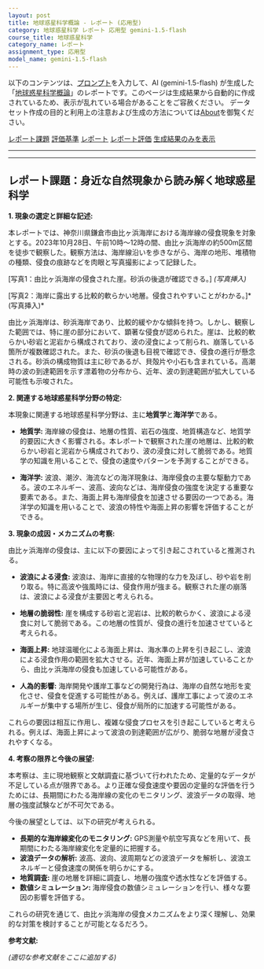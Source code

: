 ```yaml
---
layout: post
title: 地球惑星科学概論 - レポート (応用型)
category: 地球惑星科学 レポート 応用型 gemini-1.5-flash
course_title: 地球惑星科学
category_name: レポート
assignment_type: 応用型
model_name: gemini-1.5-flash
---
```


以下のコンテンツは、[プロンプト](https://github.com/takedatoshiyuki/synthetic_assignments/tree/main/generated/地球惑星科学/gemini-1.5-flash/prompt_レポート-応用型.md)を入力して、AI (gemini-1.5-flash) が生成した「[地球惑星科学概論](/contents/地球惑星科学/)」のレポートです。このページは生成結果から自動的に作成されているため、表示が乱れている場合があることをご容赦ください。
データセット作成の目的と利用上の注意および生成の方法については[About](/About)を御覧ください。

[レポート課題](../レポート課題-応用型)
[評価基準](../評価基準-応用型)
[レポート](../レポート-応用型)
[レポート評価](../レポート評価-応用型)
[生成結果のみを表示](https://github.com/takedatoshiyuki/synthetic_assignments/tree/main/generated/地球惑星科学/gemini-1.5-flash/レポート-応用型.md)
  

***
***
  
## レポート課題：身近な自然現象から読み解く地球惑星科学

**1. 現象の選定と詳細な記述:**

本レポートでは、神奈川県鎌倉市由比ヶ浜海岸における海岸線の侵食現象を対象とする。2023年10月28日、午前10時～12時の間、由比ヶ浜海岸の約500m区間を徒歩で観察した。観察方法は、海岸線沿いを歩きながら、海岸の地形、堆積物の種類、侵食の痕跡などを肉眼と写真撮影によって記録した。

[写真1：由比ヶ浜海岸の侵食された崖。砂浜の後退が確認できる。]  *(写真挿入)*

[写真2：海岸に露出する比較的軟らかい地層。侵食されやすいことがわかる。]* (写真挿入)*

由比ヶ浜海岸は、砂浜海岸であり、比較的緩やかな傾斜を持つ。しかし、観察した範囲では、特に崖の部分において、顕著な侵食が認められた。崖は、比較的軟らかい砂岩と泥岩から構成されており、波の浸食によって削られ、崩落している箇所が複数確認された。また、砂浜の後退も目視で確認でき、侵食の進行が懸念される。砂浜の構成物質は主に砂であるが、貝殻片や小石も含まれている。高潮時の波の到達範囲を示す漂着物の分布から、近年、波の到達範囲が拡大している可能性も示唆された。

**2. 関連する地球惑星科学分野の特定:**

本現象に関連する地球惑星科学分野は、主に**地質学**と**海洋学**である。

* **地質学:** 海岸線の侵食は、地層の性質、岩石の強度、地質構造など、地質学的要因に大きく影響される。本レポートで観察された崖の地層は、比較的軟らかい砂岩と泥岩から構成されており、波の浸食に対して脆弱である。地質学の知識を用いることで、侵食の速度やパターンを予測することができる。

* **海洋学:** 波浪、潮汐、海流などの海洋現象は、海岸侵食の主要な駆動力である。波のエネルギー、波高、波向などは、海岸侵食の強度を決定する重要な要素である。また、海面上昇も海岸侵食を加速させる要因の一つである。海洋学の知識を用いることで、波浪の特性や海面上昇の影響を評価することができる。


**3. 現象の成因・メカニズムの考察:**

由比ヶ浜海岸の侵食は、主に以下の要因によって引き起こされていると推測される。

* **波浪による浸食:** 波浪は、海岸に直接的な物理的な力を及ぼし、砂や岩を削り取る。特に高波や強風時には、侵食作用が強まる。観察された崖の崩落は、波浪による浸食が主要因と考えられる。

* **地層の脆弱性:** 崖を構成する砂岩と泥岩は、比較的軟らかく、波浪による浸食に対して脆弱である。この地層の性質が、侵食の進行を加速させていると考えられる。

* **海面上昇:** 地球温暖化による海面上昇は、海水準の上昇を引き起こし、波浪による浸食作用の範囲を拡大させる。近年、海面上昇が加速していることから、由比ヶ浜海岸の侵食も加速している可能性がある。

* **人為的影響:** 海岸開発や護岸工事などの開発行為は、海岸の自然な地形を変化させ、侵食を促進する可能性がある。例えば、護岸工事によって波のエネルギーが集中する場所が生じ、侵食が局所的に加速する可能性がある。


これらの要因は相互に作用し、複雑な侵食プロセスを引き起こしていると考えられる。例えば、海面上昇によって波浪の到達範囲が広がり、脆弱な地層が浸食されやすくなる。


**4. 考察の限界と今後の展望:**

本考察は、主に現地観察と文献調査に基づいて行われたため、定量的なデータが不足している点が限界である。より正確な侵食速度や要因の定量的な評価を行うためには、長期間にわたる海岸線の変化のモニタリング、波浪データの取得、地層の強度試験などが不可欠である。

今後の展望としては、以下の研究が考えられる。

* **長期的な海岸線変化のモニタリング:** GPS測量や航空写真などを用いて、長期間にわたる海岸線変化を定量的に把握する。
* **波浪データの解析:** 波高、波向、波周期などの波浪データを解析し、波浪エネルギーと侵食速度の関係を明らかにする。
* **地質調査:** 崖の地層を詳細に調査し、地層の強度や透水性などを評価する。
* **数値シミュレーション:** 海岸侵食の数値シミュレーションを行い、様々な要因の影響を評価する。


これらの研究を通じて、由比ヶ浜海岸の侵食メカニズムをより深く理解し、効果的な対策を検討することが可能となるだろう。


**参考文献:**

*(適切な参考文献をここに追加する)*
